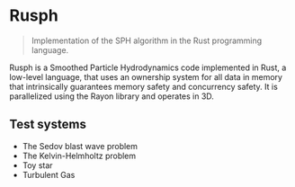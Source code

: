 Rusph
=====
> Implementation of the SPH algorithm in the Rust programming language.

Rusph is a Smoothed Particle Hydrodynamics code implemented in Rust, a low-level language, that uses an ownership system for all data in memory that intrinsically guarantees memory safety and concurrency safety. It is parallelized using the Rayon library and operates in 3D.

Test systems
------------

- The Sedov blast wave problem
- The Kelvin-Helmholtz problem
- Toy star
- Turbulent Gas
